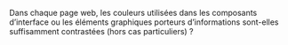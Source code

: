 Dans chaque page web, les couleurs utilisées dans les composants d’interface ou les éléments graphiques porteurs d’informations sont-elles suffisamment contrastées (hors cas particuliers) ?
